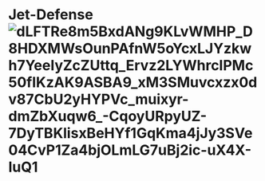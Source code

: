 # Jet-Defense![dLFTRe8m5BxdANg9KLvWMHP_D8HDXMWsOunPAfnW5oYcxLJYzkwh7YeeIyZcZUttq_Ervz2LYWhrcIPMc50fIKzAK9ASBA9_xM3SMuvcxzx0dv87CbU2yHYPVc_muixyr-dmZbXuqw6_-CqoyURpyUZ-7DyTBKlisxBeHYf1GqKma4jJy3SVe04CvP1Za4bjOLmLG7uBj2ic-uX4X-IuQ1](https://github.com/user-attachments/assets/da7d97ce-f4c9-4c3e-b97f-b556fc345a98)

